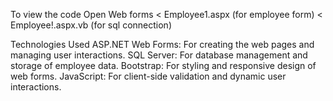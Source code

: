 
To view the code Open Web forms < Employee1.aspx (for employee form) < Employee!.aspx.vb (for sql connection)

Technologies Used
ASP.NET Web Forms: For creating the web pages and managing user interactions.
SQL Server: For database management and storage of employee data.
Bootstrap: For styling and responsive design of web forms.
JavaScript: For client-side validation and dynamic user interactions.


